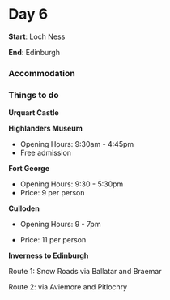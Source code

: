 # Day 6

**Start**: Loch Ness

**End**: Edinburgh

### Accommodation

### Things to do

**Urquart Castle**

**Highlanders Museum**

* Opening Hours: 9:30am - 4:45pm
* Free admission

**Fort George**

* Opening Hours: 9:30 - 5:30pm
* Price: 9 per person

**Culloden**

* Opening Hours: 9 - 7pm

* Price: 11 per person

**Inverness to Edinburgh**

Route 1: Snow Roads via Ballatar and Braemar

Route 2: via Aviemore and Pitlochry

